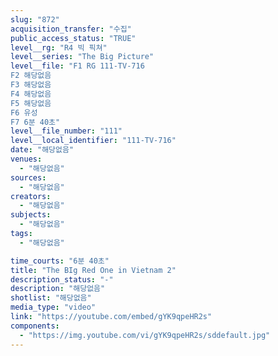 ```yaml
---
slug: "872"
acquisition_transfer: "수집"
public_access_status: "TRUE"
level__rg: "R4 빅 픽쳐"
level__series: "The Big Picture"
level__file: "F1 RG 111-TV-716
F2 해당없음
F3 해당없음
F4 해당없음
F5 해당없음
F6 유성
F7 6분 40초"
level__file_number: "111"
level__local_identifier: "111-TV-716"
date: "해당없음"
venues: 
  - "해당없음"
sources: 
  - "해당없음"
creators: 
  - "해당없음"
subjects: 
  - "해당없음"
tags: 
  - "해당없음"

time_courts: "6분 40초"
title: "The BIg Red One in Vietnam 2"
description_status: "-"
description: "해당없음"
shotlist: "해당없음"
media_type: "video"
link: "https://youtube.com/embed/gYK9qpeHR2s"
components: 
  - "https://img.youtube.com/vi/gYK9qpeHR2s/sddefault.jpg"
---
```

